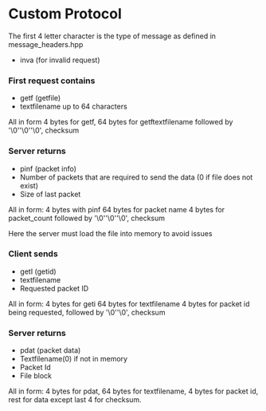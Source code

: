 # Custom Protocol

The first 4 letter character is the type of message as defined in message_headers.hpp

- inva (for invalid request)

### First request contains

- getf (getfile)
- textfilename up to 64 characters

All in form 4 bytes for getf, 64 bytes for getftextfilename followed by '\0''\0''\0', checksum

### Server returns

- pinf (packet info)
- Number of packets that are required to send the data (0 if file does not exist)
- Size of last packet

All in form: 4 bytes with pinf 64 bytes for packet name 4 bytes for packet_count followed by '\0''\0''\0', checksum

Here the server must load the file into memory to avoid issues

### Client sends

- getI (getid)
- textfilename
- Requested packet ID

All in form: 4 bytes for geti 64 bytes for textfilename 4 bytes for packet id being requested, followed by '\0''\0', checksum

### Server returns

- pdat (packet data)
- Textfilename(0) if not in memory
- Packet Id
- File block

All in form: 4 bytes for pdat, 64 bytes for textfilename, 4 bytes for packet id, rest for data except last 4 for checksum.
